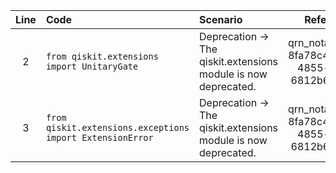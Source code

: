 | Line | Code | Scenario | Reference | Artifact | Refactoring |
| :--: | :--- | :------- | :-------: | :------- | :---------- |
| 2 | `from qiskit.extensions import UnitaryGate` | Deprecation -> The qiskit.extensions module is now deprecated. | qrn_notax_ddbb-8fa78c41-fe65-4855-a211-6812b683b158 | qiskit.extensions | `from qiskit.circuit.library import UnitaryGate` |
| 3 | `from qiskit.extensions.exceptions import ExtensionError` | Deprecation -> The qiskit.extensions module is now deprecated. | qrn_notax_ddbb-8fa78c41-fe65-4855-a211-6812b683b158 | qiskit.extensions.exceptions | |